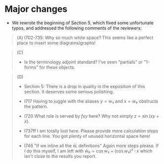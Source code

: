 # Major changes

* We rewrote the beginning of Section 5, which fixed some unfortunate
typos, and addressed the following comments of the reviewers:

> (A) 
> l702-735: Why so much white space? This seems like a perfect place to insert some diagrams/graphs!

> (C)
> - Is the terminology adjoint standard? I've seen "partials" or "1-forms" for these objects.

> (D)
> - Section 5: There is a drop in quality in the exposition of this section.  It deserves some serious polishing.
> 
> - l717 Having to juggle with the aliases $y = w₃$ and $x = w₀$ obstructs the pattern.
> 
> - l720 What role is served by $f x y$ here?  Why not simply $z = \sin(xy + x)$.
> 
> - l737ff I am totally lost here.  Please provide more calculation steps for each line.
>          You got plenty of unused horizontal space here!
> 
> - l746 "If we inline all the $\bar{w}ᵢ$ definitions"  Again more steps please.
>     If I do this myself, I am left with $\bar{w}₀ = \cos w₃ + (\cos w₃)²·x$ which isn't close to the results you report.
